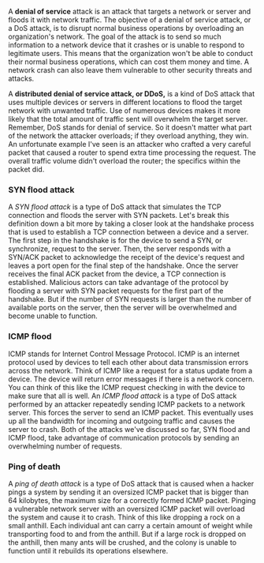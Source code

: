 A **denial of service** attack is an attack that targets a network or server and floods it with network traffic. The objective of a denial of service attack, or a DoS attack, is to disrupt normal business operations by overloading an organization's network. The goal of the attack is to send so much information to a network device that it crashes or is unable to respond to legitimate users. This means that the organization won't be able to conduct their normal business operations, which can cost them money and time. A network crash can also leave them vulnerable to other security threats and attacks.

A **distributed denial of service attack, or DDoS,** is a kind of DoS attack that uses multiple devices or servers in different locations to flood the target network with unwanted traffic. Use of numerous devices makes it more likely that the total amount of traffic sent will overwhelm the target server. Remember, DoS stands for denial of service. So it doesn't matter what part of the network the attacker overloads; if they overload anything, they win. An unfortunate example I've seen is an attacker who crafted a very careful packet that caused a router to spend extra time processing the request. The overall traffic volume didn't overload the router; the specifics within the packet did.

### SYN flood attack
A *SYN flood attack* is a type of DoS attack that simulates the TCP connection and floods the server with SYN packets. Let's break this definition down a bit more by taking a closer look at the handshake process that is used to establish a TCP connection between a device and a server. The first step in the handshake is for the device to send a SYN, or synchronize, request to the server. Then, the server responds with a SYN/ACK packet to acknowledge the receipt of the device's request and leaves a port open for the final step of the handshake. Once the server receives the final ACK packet from the device, a TCP connection is established. Malicious actors can take advantage of the protocol by flooding a server with SYN packet requests for the first part of the handshake. But if the number of SYN requests is larger than the number of available ports on the server, then the server will be overwhelmed and become unable to function.

### ICMP flood
ICMP stands for Internet Control Message Protocol. ICMP is an internet protocol used by devices to tell each other about data transmission errors across the network. Think of ICMP like a request for a status update from a device. The device will return error messages if there is a network concern. You can think of this like the ICMP request checking in with the device to make sure that all is well. An *ICMP flood attack* is a type of DoS attack performed by an attacker repeatedly sending ICMP packets to a network server. This forces the server to send an ICMP packet. This eventually uses up all the bandwidth for incoming and outgoing traffic and causes the server to crash. Both of the attacks we've discussed so far, SYN flood and ICMP flood, take advantage of communication protocols by sending an overwhelming number of requests. 

### Ping of death
A *ping of death attack* is a type of DoS attack that is caused when a hacker pings a system by sending it an oversized ICMP packet that is bigger than 64 kilobytes, the maximum size for a correctly formed ICMP packet. Pinging a vulnerable network server with an oversized ICMP packet will overload the system and cause it to crash. Think of this like dropping a rock on a small anthill. Each individual ant can carry a certain amount of weight while transporting food to and from the anthill. But if a large rock is dropped on the anthill, then many ants will be crushed, and the colony is unable to function until it rebuilds its operations elsewhere.